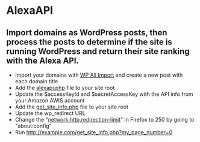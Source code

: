 # AlexaAPI

## Import domains as WordPress posts, then process the posts to determine if the site is running WordPress and return their site ranking with the Alexa API.

- Import your domains with [WP All Import](http://www.wpallimport.com) and create a new post with each domain title
- Add the [alexapi.php](alexaapi.php) file to your site root
- Update the $accessKeyId and $secretAccessKey with the API info from your Amazon AWIS account
- Add the [get_site_info.php](get_site_info.php) file to your site root
- Update the wp_redirect URL
- Change the "[network.http.redirection-limit](http://kb.mozillazine.org/Network.http.redirection-limit)" in Firefox to 250 by going to "about:config"
- Run http://example.com/get_site_info.php?my_page_number=0
